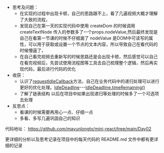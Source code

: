 - 思考及问题：
	- 在实现的过程中出现卡顿，自己的思路跟不上，看了几遍视频大概才理解了大致的流程，
	- 发现自己在第一天的实现代码中使用 createDom 的时候调用 createTextNode 传入的参数多了一个props.nodeValue,然后最终发现是自己在看第一节课的时候不仔细漏了 nodeValue 是DOM中可读写的属性，可以用于获取或设置一个节点的文本内容，所以导致自己在看代码的时候懵逼了，
	- 在自己看完视频去重新写的时候思路还是会出现卡顿，然后感觉可以自己在看完视频后，先尝试使用流程图等工具去自己梳理整个逻辑，然后再实现代码，最后进行代码的优化
- 收获：
	- 认识了[requestIdleCallback](https://developer.mozilla.org/zh-CN/docs/Web/API/Window/requestIdleCallback)方法，自己在业务代码中的递归处理可以进行更好的优化处理。[IdleDeadline](https://developer.mozilla.org/zh-CN/docs/Web/API/IdleDeadline)---[IdleDeadline.timeRemaining()](https://developer.mozilla.org/zh-CN/docs/Web/API/IdleDeadline/timeRemaining)
	- 了解了链表结构  以后在项目中如果出现递归等处理的时候多了一个可选项去处理
- 反思点：
	- 看课的时候需要再用心一点、仔细一点
	- 多看、多写几遍巩固自己的知识

代码地址：
https://github.com/mayunlongtx/mini-react/tree/main/Day02

更详细的分析以及思考记录在项目中的每天代码的 README.md 文件中都有更详细的记录
